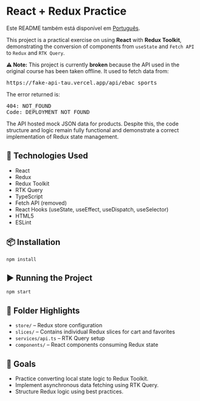 <h1>React + Redux Practice</h1>
<p>
  Este README também está disponível em <a href="./README.pt-br.md">Português</a>.
</p>
<p>
  This project is a practical exercise on using <strong>React</strong> with <strong>Redux Toolkit</strong>,
  demonstrating the conversion of components from <code>useState</code> and <code>Fetch API</code>
  to <code>Redux</code> and <code>RTK Query</code>.
</p>
<p>
  <strong>⚠️ Note:</strong> This project is currently <strong>broken</strong> because the API used in the original course has been taken offline. It used to fetch data from:
</p>
<pre>
https://fake-api-tau.vercel.app/api/ebac_sports
</pre>
<p>
  The error returned is:
</p>
<pre>
404: NOT_FOUND
Code: DEPLOYMENT_NOT_FOUND
</pre>
<p>
  The API hosted mock JSON data for products. Despite this, the code structure and logic remain fully functional and demonstrate a correct implementation of Redux state management.
</p>
<h2>🚀 Technologies Used</h2>
<ul>
  <li>React</li>
  <li>Redux</li>
  <li>Redux Toolkit</li>
  <li>RTK Query</li>
  <li>TypeScript</li>
  <li>Fetch API (removed)</li>
  <li>React Hooks (useState, useEffect, useDispatch, useSelector)</li>
  <li>HTML5</li>
  <li>ESLint</li>
</ul>
<h2>📦 Installation</h2>
<pre><code>npm install</code></pre>
<h2>▶️ Running the Project</h2>
<pre><code>npm start</code></pre>
<h2>📁 Folder Highlights</h2>
<ul>
  <li><code>store/</code> – Redux store configuration</li>
  <li><code>slices/</code> – Contains individual Redux slices for cart and favorites</li>
  <li><code>services/api.ts</code> – RTK Query setup</li>
  <li><code>components/</code> – React components consuming Redux state</li>
</ul>
<h2>🎯 Goals</h2>
<ul>
  <li>Practice converting local state logic to Redux Toolkit.</li>
  <li>Implement asynchronous data fetching using RTK Query.</li>
  <li>Structure Redux logic using best practices.</li>
</ul>
